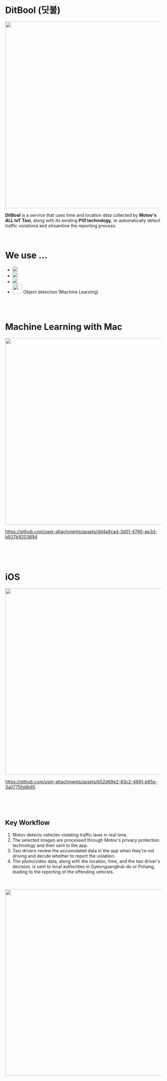 
# DitBool (딧불)

<img src= "https://github.com/user-attachments/assets/b70686b7-cf9a-44ba-aff7-b3a4333a58f0" width="600">

<br>

  **DitBool** is a service that uses time and location data collected by **Motov's ALL IoT Taxi**, along with its existing **POI technology**, to automatically detect traffic violations and streamline the reporting process.

<br>


# We use ...
- <img src="https://img.shields.io/badge/swift-F05138?style=for-the-badge&logo=swift&logoColor=white">
- <img src="https://img.shields.io/badge/Firebase-DD2C00?style=for-the-badge&logo=swift&logoColor=white">
- <img src="https://img.shields.io/badge/iOS-000000?style=for-the-badge&logo=swift&logoColor=white">
- <img src="https://github.com/user-attachments/assets/7df77c57-6ae1-4a1e-a8b0-1c104ac74da6" width="30">
    Object detection (Machine Learning)




<br>
<br>







# Machine Learning with Mac

<img src= "https://github.com/user-attachments/assets/d8627259-04ad-475d-ad1f-a44e67ee4719" width="600">


https://github.com/user-attachments/assets/dd4a9cad-3d01-4780-ae2d-b937b9203894


<br>
<br>
<br>


# iOS

<img src= "https://github.com/user-attachments/assets/82caaa7d-71d4-4190-b272-34bc674d9add" width="600">


https://github.com/user-attachments/assets/b52d69e2-83c2-4661-b95e-3a0775fddb95

<br>
<br>
<br>

## **Key Workflow**

1. Motov detects vehicles violating traffic laws in real time.
2. The selected images are processed through Motov's privacy protection technology and then sent to the app.
3. Taxi drivers review the accumulated data in the app when they're not driving and decide whether to report the violation.
4. The photo/video data, along with the location, time, and the taxi driver's decision, is sent to local authorities in Gyeongsangbuk-do or Pohang, leading to the reporting of the offending vehicles.


<br>
<br>

<img src= "https://github.com/user-attachments/assets/40653da2-100f-4937-a70d-1d97afe9c835" width="600">

